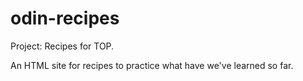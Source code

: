 # odin-recipes
Project: Recipes for TOP.

An HTML site for recipes to practice what have we've learned so far.